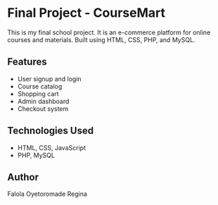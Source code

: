 # Final Project - CourseMart

This is my final school project. It is an e-commerce platform for online courses and materials. Built using HTML, CSS, PHP, and MySQL.

## Features
- User signup and login
- Course catalog
- Shopping cart
- Admin dashboard
- Checkout system

## Technologies Used
- HTML, CSS, JavaScript
- PHP, MySQL

## Author
Falola Oyetoromade Regina
